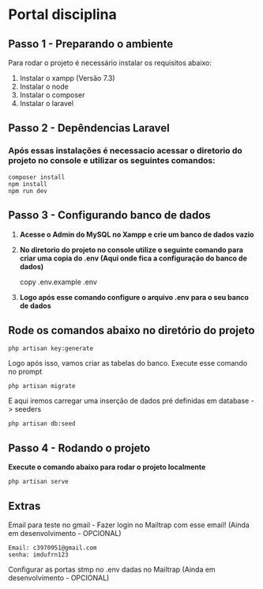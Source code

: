 # Portal disciplina

## Passo 1 - Preparando o ambiente

Para rodar o projeto é necessário instalar os requisitos abaixo:

1. Instalar o xampp (Versão 7.3)
2. Instalar o node
3. Instalar o composer
4. Instalar o laravel

## Passo 2 - Depêndencias Laravel

### Após essas instalações é necessacio acessar o diretorio do projeto no console e utilizar os seguintes comandos:

    composer install
    npm install
    npm run dev

## Passo 3 - Configurando banco de dados

1. **Acesse o Admin do MySQL no Xampp e crie um banco de dados vazio**
2. **No diretorio do projeto no console utilize o seguinte comando para criar uma copia do .env (Aqui onde fica a configuração do banco de dados)**

    copy .env.example .env

3. **Logo após esse comando configure o arquivo .env para o seu banco de dados**

## Rode os comandos abaixo no diretório do projeto

    php artisan key:generate

Logo após isso, vamos criar as tabelas do banco. Execute esse comando no prompt

    php artisan migrate

E aqui iremos carregar uma inserção de dados pré definidas em database -> seeders

    php artisan db:seed

## Passo 4 - Rodando o projeto

**Execute o comando abaixo para rodar o projeto localmente**

    php artisan serve

## Extras

Email para teste no gmail - Fazer login no Mailtrap com esse email! (Ainda em desenvolvimento - OPCIONAL)

    Email: c3970951@gmail.com
    senha: imdufrn123

Configurar as portas stmp no .env dadas no Mailtrap (Ainda em desenvolvimento - OPCIONAL)
